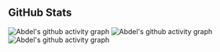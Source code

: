 ## GitHub Stats
![Abdel's github activity graph](https://github-readme-stats.vercel.app/api?username=olakara&count_private=true&show_icons=true&theme=nord&include_all_commits=true)
![Abdel's github activity graph](https://github-readme-stats.vercel.app/api/top-langs/?username=olakara&layout=donut&theme=nord&hide=css)
![Abdel's github activity graph](https://github-readme-activity-graph.vercel.app/graph?username=olakara&theme=nord)
